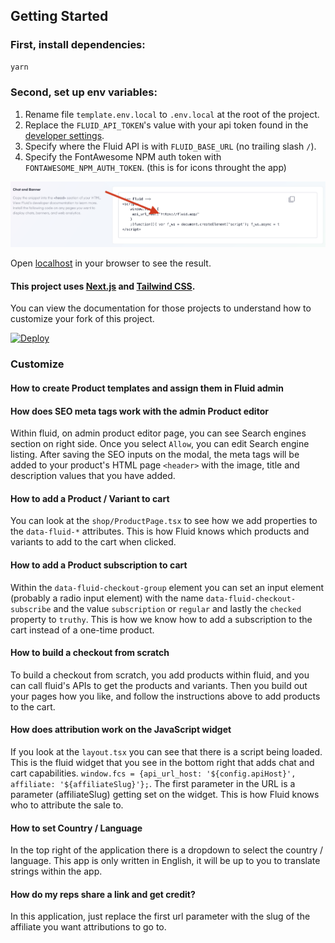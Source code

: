 ## Getting Started

### First, install dependencies:

```bash
yarn
```

### Second, set up env variables:

1. Rename file `template.env.local` to `.env.local` at the root of the project.
2. Replace the `FLUID_API_TOKEN`'s value with your api token found in the [developer settings](https://www.fluid.app/settings/developer).
3. Specify where the Fluid API is with `FLUID_BASE_URL` (no trailing slash `/`).
4. Specify the FontAwesome NPM auth token with `FONTAWESOME_NPM_AUTH_TOKEN`. (this is for icons throught the app)

![where to find the Fluid API token](public/images/readme1.png)

Open [localhost](http://localhost:3000) in your browser to see the result.

#### This project uses [Next.js](https://nextjs.org/) and [Tailwind CSS](https://tailwindcss.com/).

You can view the documentation for those projects to understand how to customize your fork of this project.

[![Deploy](https://www.herokucdn.com/deploy/button.svg)](https://www.heroku.com/deploy)

### Customize

#### How to create Product templates and assign them in Fluid admin

#### How does SEO meta tags work with the admin Product editor

Within fluid, on admin product editor page, you can see Search engines section on right side. Once you select `Allow`, you can edit Search engine listing. After saving the SEO inputs on the modal, the meta tags will be added to your product's HTML page `<header>` with the image, title and description values that you have added.

#### How to add a Product / Variant to cart

You can look at the `shop/ProductPage.tsx` to see how we add properties to the `data-fluid-*` attributes. This is how Fluid knows which products and variants to add to the cart when clicked.

#### How to add a Product subscription to cart

Within the `data-fluid-checkout-group` element you can set an input element (probably a radio input element) with the name `data-fluid-checkout-subscribe` and the value `subscription` or `regular` and lastly the `checked` property to `truthy`. This is how we know how to add a subscription to the cart instead of a one-time product.

#### How to build a checkout from scratch

To build a checkout from scratch, you add products within fluid, and you can call fluid's APIs to get the products and variants. Then you build out your pages how you like, and follow the instructions above to add products to the cart.

#### How does attribution work on the JavaScript widget

If you look at the `layout.tsx` you can see that there is a script being loaded. This is the fluid widget that you see in the bottom right that adds chat and cart capabilities. `window.fcs = {api_url_host: '${config.apiHost}', affiliate: '${affiliateSlug}'};`. The first parameter in the URL is a parameter (affiliateSlug) getting set on the widget. This is how Fluid knows who to attribute the sale to.

#### How to set Country / Language

In the top right of the application there is a dropdown to select the country / language. This app is only written in English, it will be up to you to translate strings within the app.

#### How do my reps share a link and get credit?

In this application, just replace the first url parameter with the slug of the affiliate you want attributions to go to.
